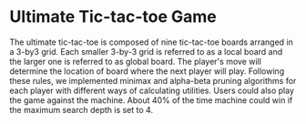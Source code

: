 # Ultimate Tic-tac-toe Game
The ultimate tic-tac-toe is composed of nine tic-tac-toe boards arranged in a 3-by3 grid. 
Each smaller 3-by-3 grid is referred to as a local board and the larger one is referred to as global board.
The player's move will determine the location of board where the next player will play.
Following these rules, we implemented minimax and alpha-beta pruning algorithms for each player with different ways of calculating utilities.
Users could also play the game against the machine. About 40% of the time machine could win if the maximum search depth is set to 4. 
